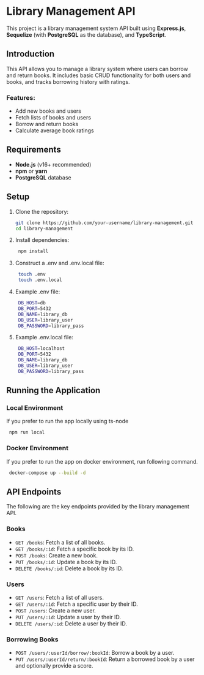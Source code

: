 # Library Management API

This project is a library management system API built using **Express.js**, **Sequelize** (with **PostgreSQL** as the database), and **TypeScript**.

## Introduction

This API allows you to manage a library system where users can borrow and return books. It includes basic CRUD functionality for both users and books, and tracks borrowing history with ratings.

### Features:

- Add new books and users
- Fetch lists of books and users
- Borrow and return books
- Calculate average book ratings

## Requirements

- **Node.js** (v16+ recommended)
- **npm** or **yarn**
- **PostgreSQL** database

## Setup

1. Clone the repository:

   ```bash
   git clone https://github.com/your-username/library-management.git
   cd library-management
   ```

2. Install dependencies:

   ```bash
    npm install

   ```

3. Construct a .env and .env.local file:

   ```bash
    touch .env
    touch .env.local
   ```

4. Example .env file:

   ```bash
    DB_HOST=db
    DB_PORT=5432
    DB_NAME=library_db
    DB_USER=library_user
    DB_PASSWORD=library_pass

   ```

5. Example .env.local file:

   ```bash
    DB_HOST=localhost
    DB_PORT=5432
    DB_NAME=library_db
    DB_USER=library_user
    DB_PASSWORD=library_pass

   ```

## Running the Application

### Local Environment

If you prefer to run the app locally using ts-node

```bash
 npm run local

```

### Docker Environment

If you prefer to run the app on docker environment, run following command.

```bash
 docker-compose up --build -d

```

## API Endpoints

The following are the key endpoints provided by the library management API.

### Books

- `GET /books`: Fetch a list of all books.
- `GET /books/:id`: Fetch a specific book by its ID.
- `POST /books`: Create a new book.
- `PUT /books/:id`: Update a book by its ID.
- `DELETE /books/:id`: Delete a book by its ID.

### Users

- `GET /users`: Fetch a list of all users.
- `GET /users/:id`: Fetch a specific user by their ID.
- `POST /users`: Create a new user.
- `PUT /users/:id`: Update a user by their ID.
- `DELETE /users/:id`: Delete a user by their ID.

### Borrowing Books

- `POST /users/:userId/borrow/:bookId`: Borrow a book by a user.
- `PUT /users/:userId/return/:bookId`: Return a borrowed book by a user and optionally provide a score.
